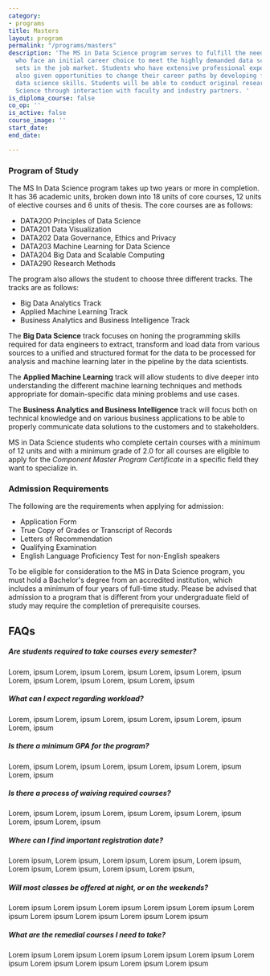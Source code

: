 ```yaml
---
category:
- programs
title: Masters
layout: program
permalink: "/programs/masters"
description: 'The MS in Data Science program serves to fulfill the needs of students
  who face an initial career choice to meet the highly demanded data science skill
  sets in the job market. Students who have extensive professional experience are
  also given opportunities to change their career paths by developing foundational
  data science skills. Students will be able to conduct original research in Data
  Science through interaction with faculty and industry partners. '
is_diploma_course: false
co_op: ''
is_active: false
course_image: ''
start_date: 
end_date: 

---
```

### Program of Study

The MS In Data Science program takes up two years or more in completion. It has 36 academic units, broken down into 18 units of core courses, 12 units of elective courses and 6 units of thesis. The core courses are as follows:

* DATA200 Principles of Data Science
* DATA201 Data Visualization
* DATA202 Data Governance, Ethics and Privacy
* DATA203 Machine Learning for Data Science
* DATA204 Big Data and Scalable Computing
* DATA290 Research Methods

The program also allows the student to choose three different tracks. The tracks are as follows:

* Big Data Analytics Track
* Applied Machine Learning Track
* Business Analytics and Business Intelligence Track

The **Big Data Science** track focuses on honing the programming skills required for data engineers to extract, transform and load data from various sources to a unified and structured format for the data to be processed for analysis and machine learning later in the pipeline by the data scientists.

The **Applied Machine Learning** track will allow students to dive deeper into understanding the different machine learning techniques and methods appropriate for domain-specific data mining problems and use cases.

The **Business Analytics and Business Intelligence** track will focus both on technical knowledge and on various business applications to be able to properly communicate data solutions to the customers and to stakeholders.

MS in Data Science students who complete certain courses with a minimum of 12 units and with a minimum grade of 2.0 for all courses are eligible to apply for the _Component Master Program Certificate_ in a specific field they want to specialize in.

### Admission Requirements

The following are the requirements when applying for admission:

* Application Form
* True Copy of Grades or Transcript of Records
* Letters of Recommendation
* Qualifying Examination
* English Language Proficiency Test for non-English speakers

To be eligible for consideration to the MS in Data Science program, you must hold a Bachelor's degree from an accredited institution, which includes a minimum of four years of full-time study. Please be advised that admission to a program that is different from your undergraduate field of study may require the completion of prerequisite courses.

## **FAQs**

##### Are students required to take courses every semester?

Lorem, ipsum Lorem, ipsum Lorem, ipsum Lorem, ipsum Lorem, ipsum Lorem, ipsum Lorem, ipsum Lorem, ipsum Lorem, ipsum 

##### What can I expect regarding workload?

 Lorem, ipsum Lorem, ipsum Lorem, ipsum Lorem, ipsum Lorem, ipsum Lorem, ipsum

##### Is there a minimum GPA for the program?

 Lorem, ipsum Lorem, ipsum Lorem, ipsum Lorem, ipsum Lorem, ipsum Lorem, ipsum

##### Is there a process of waiving required courses?

 Lorem, ipsum Lorem, ipsum Lorem, ipsum Lorem, ipsum Lorem, ipsum Lorem, ipsum Lorem, ipsum

##### Where can I find important registration date?

Lorem ipsum, Lorem ipsum, Lorem ipsum, Lorem ipsum, Lorem ipsum, Lorem ipsum, Lorem ipsum, Lorem ipsum, Lorem ipsum, 

##### Will most classes be offered at night, or on the weekends?

Lorem ipsum Lorem ipsum Lorem ipsum Lorem ipsum Lorem ipsum Lorem ipsum Lorem ipsum Lorem ipsum Lorem ipsum Lorem ipsum 

##### What are the remedial courses I need to take?

Lorem ipsum Lorem ipsum Lorem ipsum Lorem ipsum Lorem ipsum Lorem ipsum Lorem ipsum Lorem ipsum Lorem ipsum Lorem ipsum 
